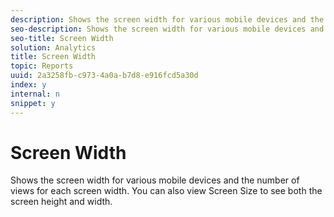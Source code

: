 ```yaml
---
description: Shows the screen width for various mobile devices and the number of views for each screen width. You can also view Screen Size to see both the screen height and width.
seo-description: Shows the screen width for various mobile devices and the number of views for each screen width. You can also view Screen Size to see both the screen height and width.
seo-title: Screen Width
solution: Analytics
title: Screen Width
topic: Reports
uuid: 2a3258fb-c973-4a0a-b7d8-e916fcd5a30d
index: y
internal: n
snippet: y
---
```


# Screen Width

Shows the screen width for various mobile devices and the number of views for each screen width. You can also view Screen Size to see both the screen height and width.


